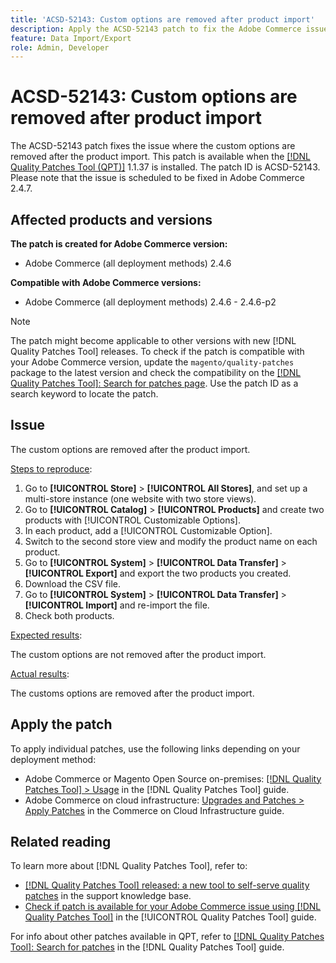 ```yaml
---
title: 'ACSD-52143: Custom options are removed after product import'
description: Apply the ACSD-52143 patch to fix the Adobe Commerce issue where the customization options are removed after the product import.
feature: Data Import/Export
role: Admin, Developer
---
```

# ACSD-52143: Custom options are removed after product import

The ACSD-52143 patch fixes the issue where the custom options are removed after the product import. This patch is available when the [[!DNL Quality Patches Tool (QPT)]](https://experienceleague.adobe.com/en/docs/commerce-knowledge-base/kb/announcements/commerce-announcements/magento-quality-patches-released-new-tool-to-self-serve-quality-patches) 1.1.37 is installed. The patch ID is ACSD-52143. Please note that the issue is scheduled to be fixed in Adobe Commerce 2.4.7.

## Affected products and versions

**The patch is created for Adobe Commerce version:**

* Adobe Commerce (all deployment methods) 2.4.6

**Compatible with Adobe Commerce versions:**

* Adobe Commerce (all deployment methods) 2.4.6 - 2.4.6-p2

>[!NOTE]
>
>The patch might become applicable to other versions with new [!DNL Quality Patches Tool] releases. To check if the patch is compatible with your Adobe Commerce version, update the `magento/quality-patches` package to the latest version and check the compatibility on the [[!DNL Quality Patches Tool]: Search for patches page](https://experienceleague.adobe.com/tools/commerce-quality-patches/index.html). Use the patch ID as a search keyword to locate the patch.

## Issue

The custom options are removed after the product import.

<u>Steps to reproduce</u>:

1. Go to **[!UICONTROL Store]** > **[!UICONTROL All Stores]**, and set up a multi-store instance (one website with two store views).
1. Go to **[!UICONTROL Catalog]** > **[!UICONTROL Products]** and create two products with [!UICONTROL Customizable Options].
1. In each product, add a [!UICONTROL Customizable Option].
1. Switch to the second store view and modify the product name on each product.
1. Go to **[!UICONTROL System]** > **[!UICONTROL Data Transfer]** > **[!UICONTROL Export]** and export the two products you created.
1. Download the CSV file.
1. Go to **[!UICONTROL System]** > **[!UICONTROL Data Transfer]** > **[!UICONTROL Import]** and re-import the file.
1. Check both products.

<u>Expected results</u>:

The custom options are not removed after the product import.

<u>Actual results</u>:

The customs options are removed after the product import.

## Apply the patch

To apply individual patches, use the following links depending on your deployment method:

* Adobe Commerce or Magento Open Source on-premises: [[!DNL Quality Patches Tool] > Usage](https://experienceleague.adobe.com/docs/commerce-operations/tools/quality-patches-tool/usage.html) in the [!DNL Quality Patches Tool] guide.
* Adobe Commerce on cloud infrastructure: [Upgrades and Patches > Apply Patches](https://experienceleague.adobe.com/docs/commerce-cloud-service/user-guide/develop/upgrade/apply-patches.html) in the Commerce on Cloud Infrastructure guide.

## Related reading

To learn more about [!DNL Quality Patches Tool], refer to:

* [[!DNL Quality Patches Tool] released: a new tool to self-serve quality patches](https://experienceleague.adobe.com/en/docs/commerce-knowledge-base/kb/announcements/commerce-announcements/magento-quality-patches-released-new-tool-to-self-serve-quality-patches) in the support knowledge base.
* [Check if patch is available for your Adobe Commerce issue using [!DNL Quality Patches Tool]](/help/tools/quality-patches-tool/patches-available-in-qpt/check-patch-for-magento-issue-with-magento-quality-patches.md) in the [!UICONTROL Quality Patches Tool] guide.


For info about other patches available in QPT, refer to [[!DNL Quality Patches Tool]: Search for patches](https://experienceleague.adobe.com/tools/commerce-quality-patches/index.html) in the [!DNL Quality Patches Tool] guide.
